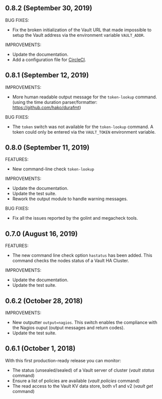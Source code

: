 ## 0.8.2 (September 30, 2019)

BUG FIXES:

 * Fix the broken initialization of the Vault URL that made impossible to
   setup the Vault address via the environment variable `VAULT_ADDR`.

IMPROVEMENTS:

 * Update the documentation.
 * Add a configuration file for
   [CircleCI](https://circleci.com/gh/madrisan/hashicorp-vault-monitor).

## 0.8.1 (September 12, 2019)

IMPROVEMENTS:

 * More human readable output message for the `token-lookup` command.
   (using the time duration parser/formatter: https://github.com/hako/durafmt)

BUG FIXES:

 * The `token` switch was not available for the `token-lookup` command.
   A token could only be entered via the `VAULT_TOKEN` environment variable.

## 0.8.0 (September 11, 2019)

FEATURES:

 * New command-line check `token-lookup`

IMPROVEMENTS:

 * Update the documentation.
 * Update the test suite.
 * Rework the output module to handle warning messages.

BUG FIXES:

 * Fix all the issues reported by the golint and megacheck tools.

## 0.7.0 (August 16, 2019)

FEATURES:

 * The new command line check option `hastatus` has been added.
   This command checks the nodes status of a Vault HA Cluster.

IMPROVEMENTS:

 * Update the documentation.
 * Update the test suite.

## 0.6.2 (October 28, 2018)

IMPROVEMENTS:

 * New outputter `output=nagios`.
   This switch enables the compliance with the Nagios ouput
   (output messages and return codes).
 * Update the test suite.

## 0.6.1 (October 1, 2018)

With this first production-ready release you can monitor:

 * The status (unsealed/sealed) of a Vault server of cluster (*vault status* command)
 * Ensure a list of policies are available (*vault policies* command)
 * The read access to the Vault KV data store, both v1 and v2 (*vault get* command)
